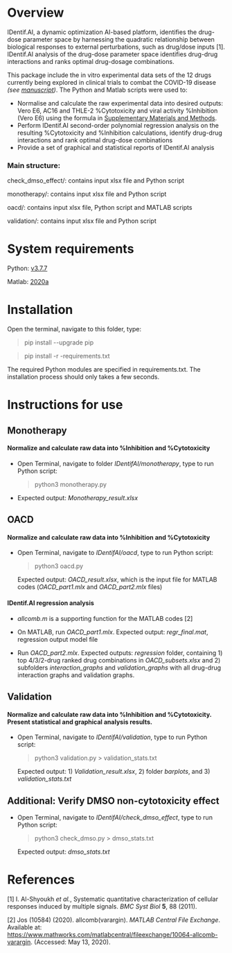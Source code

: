 # Overview

IDentif.AI, a dynamic optimization AI-based platform, identifies the drug-dose parameter space by harnessing the quadratic relationship between biological responses to external perturbations, such as drug/dose inputs [1]. IDentif.AI analysis of the drug-dose parameter space identifies drug-drug interactions and ranks optimal drug-dosage combinations.

This package include the in vitro experimental data sets of the 12 drugs currently being explored in clinical trials to combat the COVID-19 disease *(see [manuscript](https://www.medrxiv.org/content/10.1101/2020.05.04.20088104v1))*. The Python and Matlab scripts were used to:
 - Normalise and calculate the raw experimental data into desired outputs: Vero E6, AC16 and THLE-2 %Cytotoxicity and viral activity %Inhibition (Vero E6) using the formula in [Supplementary Materials and Methods](https://www.medrxiv.org/content/10.1101/2020.05.04.20088104v1.supplementary-material).
 - Perform IDentif.AI second-order polynomial regression analysis on the resulting %Cytotoxicity and %Inhibition calculations, identify drug-drug interactions and rank optimal drug-dose combinations
 - Provide a set of graphical and statistical reports of IDentif.AI analysis


### Main structure:

check_dmso_effect/: contains input xlsx file and Python script

monotherapy/: contains input xlsx file and Python script

oacd/: contains input xlsx file, Python script and MATLAB scripts 

validation/: contains input xlsx file and Python script 


# System requirements

Python: [v3.7.7](https://www.python.org/downloads/release/python-377/)

Matlab: [2020a](https://www.mathworks.com/downloads/)



# Installation

Open the terminal, navigate to this folder, type:
>pip install --upgrade pip

>pip install -r -requirements.txt

The required Python modules are specified in requirements.txt. The installation process should only takes a few seconds.


# Instructions for use

## Monotherapy
#### Normalize and calculate raw data into %Inhibition and %Cytotoxicity
 - Open Terminal, navigate to folder *IDentifAI/monotherapy*, type to run Python script:
	>python3 monotherapy.py
	
 - Expected output: *Monotherapy_result.xlsx*
 

## OACD

#### Normalize and calculate raw data into %Inhibition and %Cytotoxicity
 - Open Terminal, navigate to *IDentifAI/oacd*, type to run Python script:
	>python3 oacd.py
	
	Expected output: *OACD_result.xlsx*, which is the input file for MATLAB codes (*OACD_part1.mlx* and *OACD_part2.mlx* files)

#### IDentif.AI regression analysis
- *allcomb.m* is a supporting function for the MATLAB codes [2]

- On MATLAB, run *OACD_part1.mlx*. 
	Expected output: *regr_final.mat*, regression output model file
	
- Run *OACD_part2.mlx*.
	Expected outputs: *regression* folder, containing 1) top 4/3/2-drug ranked drug combinations in *OACD_subsets.xlsx* and 2) subfolders *interaction_graphs* and *validation_graphs* with all drug-drug interaction graphs and validation graphs.


## Validation
#### Normalize and calculate raw data into %Inhibition and %Cytotoxicity. Present statistical and graphical analysis results.
 - Open Terminal, navigate to *IDentifAI/validation*, type to run Python script:
	>python3 validation.py > validation_stats.txt

	Expected output: 1) *Validation_result.xlsx*, 2) folder *barplots*, and 3) *validation_stats.txt*

## Additional: Verify DMSO non-cytotoxicity effect
- Open Terminal, navigate to *IDentifAI/check_dmso_effect*, type to run Python script:
	> python3 check_dmso.py > dmso_stats.txt

	Expected output: *dmso_stats.txt*


# References
[1] I. Al-Shyoukh _et al._, Systematic quantitative characterization of cellular responses induced by multiple signals. _BMC Syst Biol_ **5**, 88 (2011).

[2] Jos (10584) (2020). allcomb(varargin). *MATLAB Central File Exchange*. Available at: https://www.mathworks.com/matlabcentral/fileexchange/10064-allcomb-varargin. (Accessed: May 13, 2020).
